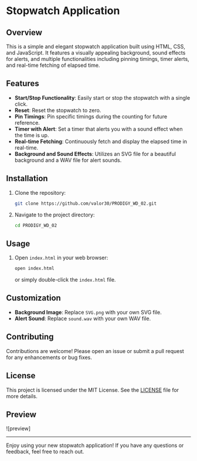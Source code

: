 # Stopwatch Application

## Overview
This is a simple and elegant stopwatch application built using HTML, CSS, and JavaScript. It features a visually appealing background, sound effects for alerts, and multiple functionalities including pinning timings, timer alerts, and real-time fetching of elapsed time.

## Features

- **Start/Stop Functionality**: Easily start or stop the stopwatch with a single click.
- **Reset**: Reset the stopwatch to zero.
- **Pin Timings**: Pin specific timings during the counting for future reference.
- **Timer with Alert**: Set a timer that alerts you with a sound effect when the time is up.
- **Real-time Fetching**: Continuously fetch and display the elapsed time in real-time.
- **Background and Sound Effects**: Utilizes an SVG file for a beautiful background and a WAV file for alert sounds.

## Installation

1. Clone the repository:
    ```sh
    git clone https://github.com/valor30/PRODIGY_WD_02.git
    ```
2. Navigate to the project directory:
    ```sh
    cd PRODIGY_WD_02
    ```

## Usage

1. Open `index.html` in your web browser:
    ```sh
    open index.html
    ```
   or simply double-click the `index.html` file.

## Customization

- **Background Image**: Replace `SVG.png` with your own SVG file.
- **Alert Sound**: Replace `sound.wav` with your own WAV file.

## Contributing

Contributions are welcome! Please open an issue or submit a pull request for any enhancements or bug fixes.

## License

This project is licensed under the MIT License. See the [LICENSE](LICENSE) file for more details.

## Preview
![preview]

---

Enjoy using your new stopwatch application! If you have any questions or feedback, feel free to reach out.
